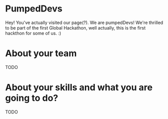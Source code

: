 PumpedDevs
================
Hey! You've actually visited our page(?). We are pumpedDevs! We're thrilled to be part of the first Global Hackathon, well actually, this is the first hackthon for some of us. :)


About your team
===========================
TODO


About your skills and what you are going to do?
=======
TODO
